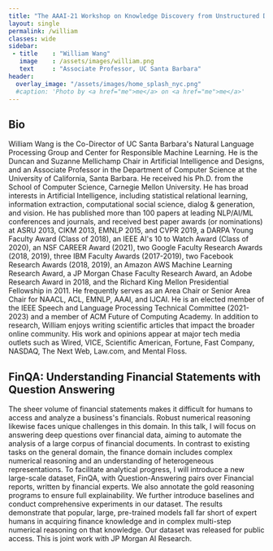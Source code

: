 ```yaml
---
title: "The AAAI-21 Workshop on Knowledge Discovery from Unstructured Data in Financial Services"
layout: single
permalink: /william
classes: wide
sidebar:
 - title    : "William Wang"
   image    : /assets/images/william.png
   text     : "Associate Professor, UC Santa Barbara"
header:
  overlay_image: "/assets/images/home_splash_nyc.png"
  #caption: 'Photo by <a href="me">me</a> on <a href="me">me</a>'
---
```

<h2>Bio</h2>

William Wang is the Co-Director of UC Santa Barbara's Natural Language Processing Group and Center for Responsible Machine Learning. He is the Duncan and Suzanne Mellichamp Chair in Artificial Intelligence and Designs, and an Associate Professor in the Department of Computer Science at the University of California, Santa Barbara. He received his Ph.D. from the School of Computer Science, Carnegie Mellon University. He has broad interests in Artificial Intelligence, including statistical relational learning, information extraction, computational social science, dialog & generation, and vision. He has published more than 100 papers at leading NLP/AI/ML conferences and journals, and received best paper awards (or nominations) at ASRU 2013, CIKM 2013, EMNLP 2015, and CVPR 2019, a DARPA Young Faculty Award (Class of 2018), an IEEE AI's 10 to Watch Award (Class of 2020), an NSF CAREER Award (2021), two Google Faculty Research Awards (2018, 2019), three IBM Faculty Awards (2017-2019), two Facebook Research Awards (2018, 2019), an Amazon AWS Machine Learning Research Award, a JP Morgan Chase Faculty Research Award, an Adobe Research Award in 2018, and the Richard King Mellon Presidential Fellowship in 2011. He frequently serves as an Area Chair or Senior Area Chair for NAACL, ACL, EMNLP, AAAI, and IJCAI. He is an elected member of the IEEE Speech and Language Processing Technical Committee (2021-2023) and a member of ACM Future of Computing Academy. In addition to research, William enjoys writing scientific articles that impact the broader online community. His work and opinions appear at major tech media outlets such as Wired, VICE, Scientific American, Fortune, Fast Company, NASDAQ, The Next Web, Law.com, and Mental Floss.



<h2 id="keynote">FinQA: Understanding Financial Statements with Question Answering</h2>
The sheer volume of financial statements makes it difficult for humans to access and analyze a business's financials. Robust numerical reasoning likewise faces unique challenges in this domain. In this talk, I will focus on answering deep questions over financial data, aiming to automate the analysis of a large corpus of financial documents. In contrast to existing tasks on the general domain, the finance domain includes complex numerical reasoning and an understanding of heterogeneous representations. To facilitate analytical progress, I will introduce a new large-scale dataset, FinQA, with Question-Answering pairs over Financial reports, written by financial experts. We also annotate the gold reasoning programs to ensure full explainability. We further introduce baselines and conduct comprehensive experiments in our dataset. The results demonstrate that popular, large, pre-trained models fall far short of expert humans in acquiring finance knowledge and in complex multi-step numerical reasoning on that knowledge. Our dataset was released for public access. This is joint work with JP Morgan AI Research.

 
